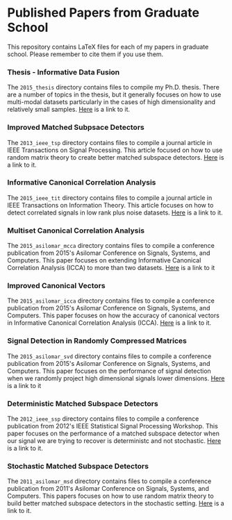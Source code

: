# Published Papers from Graduate School

This repository contains LaTeX files for each of my papers
in graduate school. Please remember to cite them if you use
them.

### Thesis - Informative Data Fusion

The `2015_thesis` directory contains files to compile my Ph.D. thesis. There
are a number of topics in the thesis, but it generally focuses on how to use
multi-modal datasets particularly in the cases of high dimensionality and
relatively small samples.
[Here](https://deepblue.lib.umich.edu/handle/2027.42/113419) is a
link to it.

### Improved Matched Subpsace Detectors

The `2013_ieee_tsp` directory contains files to compile a journal article
in IEEE Transactions on Signal Processing. This article focused on how to use
random matrix theory to create better matched subspace detectors.
[Here](https://ieeexplore.ieee.org/abstract/document/6415288) is a link
to it.

### Informative Canonical Correlation Analysis
The `2015_ieee_tit` directory contains files to compile a journal article in IEEE
Transactions on Information Theory. This article focuses on how to detect correlated
signals in low rank plus noise
datasets. [Here](https://ieeexplore.ieee.org/abstract/document/7903598) is a link to it.

### Multiset Canonical Correlation Analysis
The `2015_asilomar_mcca` directory contains files to compile a conference publication
from 2015's Asilomar Conference on Signals, Systems, and Computers. This paper focuses
on extending Informative Canonical Correlation Analysis (ICCA) to more than two datasets.
[Here](https://ieeexplore.ieee.org/abstract/document/7421093) is a link to it

### Improved Canonical Vectors
The `2015_asilomar_icca` directory contains files to compile a conference publication
from 2015's Asilomar Conference on Signals, Systems, and Computers. This paper focuses
on how the accuracy of canonical vectors in Informative Canonical Correlation Analysis (ICCA).
[Here](https://ieeexplore.ieee.org/abstract/document/7421463) is a link to it.

### Signal Detection in Randomly Compressed Matrices
The `2015_asilomar_svd` directory contains files to compile a conference publication
from 2015's Asilomar Conference on Signals, Systems, and Computers. This paper focuses
on the performance of signal detection when we randomly project high dimensional
signals lower dimensions. 
[Here](https://ieeexplore.ieee.org/abstract/document/7421388) is a link to it

### Deterministic Matched Subspace Detectors
The `2012_ieee_ssp` directory contains files to compile a conference publication
from 2012's IEEE Statistical Signal Processing Workshop. This paper focuses on
the performance of a matched subspace detector when our signal we are trying to
recover is deterministc and not stochastic.
[Here](https://ieeexplore.ieee.org/abstract/document/6319714) is a link to it.

### Stochastic Matched Subspace Detectors

The `2011_asilomar_msd` directory contains files to compile a conference publication
from 2011's Asilomar Conference on Signals, Systems, and Computers. This papers focuses
on how to use random matrix theory to build better matched subspace detectors in the
stochastic setting. [Here](https://ieeexplore.ieee.org/abstract/document/6190352) is
a link to it.

